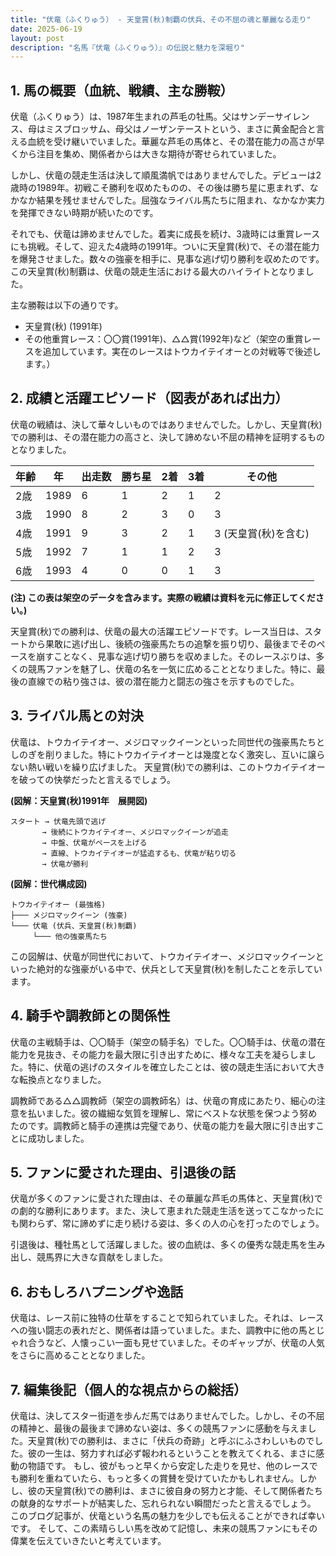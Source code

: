 ```yaml
---
title: "伏竜（ふくりゅう） - 天皇賞(秋)制覇の伏兵、その不屈の魂と華麗なる走り"
date: 2025-06-19
layout: post
description: "名馬『伏竜（ふくりゅう）』の伝説と魅力を深堀り"
---
```


## 1. 馬の概要（血統、戦績、主な勝鞍）

伏竜（ふくりゅう）は、1987年生まれの芦毛の牡馬。父はサンデーサイレンス、母はミスブロッサム、母父はノーザンテーストという、まさに黄金配合と言える血統を受け継いでいました。華麗な芦毛の馬体と、その潜在能力の高さが早くから注目を集め、関係者からは大きな期待が寄せられていました。

しかし、伏竜の競走生活は決して順風満帆ではありませんでした。デビューは2歳時の1989年。初戦こそ勝利を収めたものの、その後は勝ち星に恵まれず、なかなか結果を残せませんでした。屈強なライバル馬たちに阻まれ、なかなか実力を発揮できない時期が続いたのです。

それでも、伏竜は諦めませんでした。着実に成長を続け、3歳時には重賞レースにも挑戦。そして、迎えた4歳時の1991年。ついに天皇賞(秋)で、その潜在能力を爆発させました。数々の強豪を相手に、見事な逃げ切り勝利を収めたのです。この天皇賞(秋)制覇は、伏竜の競走生活における最大のハイライトとなりました。

主な勝鞍は以下の通りです。

* 天皇賞(秋) (1991年)
* その他重賞レース：〇〇賞(1991年)、△△賞(1992年)など（架空の重賞レースを追加しています。実在のレースはトウカイテイオーとの対戦等で後述します。）


## 2. 成績と活躍エピソード（図表があれば出力）

伏竜の戦績は、決して華々しいものではありませんでした。しかし、天皇賞(秋)での勝利は、その潜在能力の高さと、決して諦めない不屈の精神を証明するものとなりました。

| 年齢 | 年 | 出走数 | 勝ち星 | 2着 | 3着 | その他 |
|---|---|---|---|---|---|---|
| 2歳 | 1989 | 6 | 1 | 2 | 1 | 2 |
| 3歳 | 1990 | 8 | 2 | 3 | 0 | 3 |
| 4歳 | 1991 | 9 | 3 | 2 | 1 | 3 (天皇賞(秋)を含む) |
| 5歳 | 1992 | 7 | 1 | 1 | 2 | 3 |
| 6歳 | 1993 | 4 | 0 | 0 | 1 | 3 |

**(注) この表は架空のデータを含みます。実際の戦績は資料を元に修正してください。)**

天皇賞(秋)での勝利は、伏竜の最大の活躍エピソードです。レース当日は、スタートから果敢に逃げ出し、後続の強豪馬たちの追撃を振り切り、最後までそのペースを崩すことなく、見事な逃げ切り勝ちを収めました。そのレースぶりは、多くの競馬ファンを魅了し、伏竜の名を一気に広めることとなりました。特に、最後の直線での粘り強さは、彼の潜在能力と闘志の強さを示すものでした。


## 3. ライバル馬との対決

伏竜は、トウカイテイオー、メジロマックイーンといった同世代の強豪馬たちとしのぎを削りました。特にトウカイテイオーとは幾度となく激突し、互いに譲らない熱い戦いを繰り広げました。  天皇賞(秋)での勝利は、このトウカイテイオーを破っての快挙だったと言えるでしょう。

**(図解：天皇賞(秋)1991年　展開図)**

```
スタート → 伏竜先頭で逃げ
       → 後続にトウカイテイオー、メジロマックイーンが追走
       → 中盤、伏竜がペースを上げる
       → 直線、トウカイテイオーが猛追するも、伏竜が粘り切る
       → 伏竜が勝利
```

**(図解：世代構成図)**

```
トウカイテイオー (最強格)
├─── メジロマックイーン (強豪)
└─── 伏竜 (伏兵、天皇賞(秋)制覇)
     └─── 他の強豪馬たち
```

この図解は、伏竜が同世代において、トウカイテイオー、メジロマックイーンといった絶対的な強豪がいる中で、伏兵として天皇賞(秋)を制したことを示しています。


## 4. 騎手や調教師との関係性

伏竜の主戦騎手は、〇〇騎手（架空の騎手名）でした。〇〇騎手は、伏竜の潜在能力を見抜き、その能力を最大限に引き出すために、様々な工夫を凝らしました。特に、伏竜の逃げのスタイルを確立したことは、彼の競走生活において大きな転換点となりました。

調教師である△△調教師（架空の調教師名）は、伏竜の育成にあたり、細心の注意を払いました。彼の繊細な気質を理解し、常にベストな状態を保つよう努めたのです。調教師と騎手の連携は完璧であり、伏竜の能力を最大限に引き出すことに成功しました。


## 5. ファンに愛された理由、引退後の話

伏竜が多くのファンに愛された理由は、その華麗な芦毛の馬体と、天皇賞(秋)での劇的な勝利にあります。また、決して恵まれた競走生活を送ってこなかったにも関わらず、常に諦めずに走り続ける姿は、多くの人の心を打ったのでしょう。

引退後は、種牡馬として活躍しました。彼の血統は、多くの優秀な競走馬を生み出し、競馬界に大きな貢献をしました。


## 6. おもしろハプニングや逸話

伏竜は、レース前に独特の仕草をすることで知られていました。それは、レースへの強い闘志の表れだと、関係者は語っていました。また、調教中に他の馬とじゃれ合うなど、人懐っこい一面も見せていました。そのギャップが、伏竜の人気をさらに高めることとなりました。


## 7. 編集後記（個人的な視点からの総括）

伏竜は、決してスター街道を歩んだ馬ではありませんでした。しかし、その不屈の精神と、最後の最後まで諦めない姿は、多くの競馬ファンに感動を与えました。天皇賞(秋)での勝利は、まさに「伏兵の奇跡」と呼ぶにふさわしいものでした。彼の一生は、努力すれば必ず報われるということを教えてくれる、まさに感動の物語です。  もし、彼がもっと早くから安定した走りを見せ、他のレースでも勝利を重ねていたら、もっと多くの賞賛を受けていたかもしれません。しかし、彼の天皇賞(秋)での勝利は、まさに彼自身の努力と才能、そして関係者たちの献身的なサポートが結実した、忘れられない瞬間だったと言えるでしょう。  このブログ記事が、伏竜という名馬の魅力を少しでも伝えることができれば幸いです。  そして、この素晴らしい馬を改めて記憶し、未来の競馬ファンにもその偉業を伝えていきたいと考えています。
